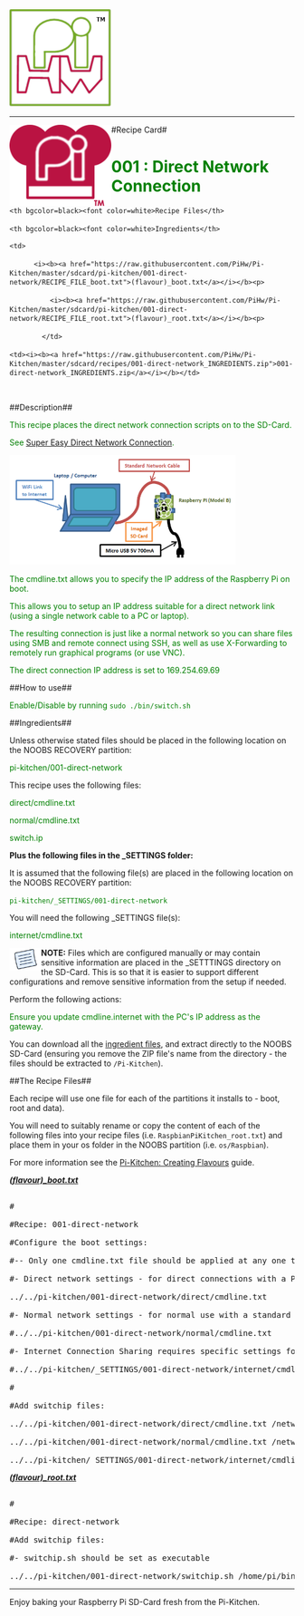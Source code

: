 <!-- How to use comments in these files -->

<!-- ---------------------------------- -->

<!--Comments have been put in this file so that they can be customised for a range of workshops and uses.



[How to customise the Markdown documents](CustomMarkdown.md)-->



































<img src="https://raw.githubusercontent.com/PiHw/Pi-Kitchen/master/markdown_source/markdown/img/pihwlogotm.png" width=180 />

<hr>



<img style="float:left" src="https://raw.githubusercontent.com/PiHw/Pi-Kitchen/master/markdown_source/markdown/img/PiKitchenRecipe.png" width=180 /> #Recipe Card#



<font color = GREEN>

<h1>001 : Direct Network Connection</h1>

</font>



<table style="width:35%" align="right" >

  <tr>

    <th bgcolor=black><font color=white>Recipe Files</th>		

    <th bgcolor=black><font color=white>Ingredients</th>

  </tr>

  <tr>

    <td>

          <i><b><a href="https://raw.githubusercontent.com/PiHw/Pi-Kitchen/master/sdcard/pi-kitchen/001-direct-network/RECIPE_FILE_boot.txt">(flavour)_boot.txt</a></i></b><p>

              <i><b><a href="https://raw.githubusercontent.com/PiHw/Pi-Kitchen/master/sdcard/pi-kitchen/001-direct-network/RECIPE_FILE_root.txt">(flavour)_root.txt</a></i></b><p>

            </td>		

    <td><i><b><a href="https://raw.githubusercontent.com/PiHw/Pi-Kitchen/master/sdcard/recipes/001-direct-network_INGREDIENTS.zip">001-direct-network_INGREDIENTS.zip</a></i></b></td>

  </tr>

</table>



<br>

##Description##

<font color = GREEN>

<!--<p> Moved description from RECIPE_CARD.txt to README.md file-->

This recipe places the direct network connection scripts on to the SD-Card.<p>  See <a href="http://pihw.wordpress.com/guides/direct-network-connection/super-easy-direct-network-connection/">Super Easy Direct Network Connection</a>.  



<img src="https://raw.githubusercontent.com/PiHw/Pi-Kitchen/master/markdown_source/markdown/img/directconnection.png" width=400 />



The cmdline.txt allows you to specify the IP address of the Raspberry Pi on boot.



This allows you to setup an IP address suitable for a direct network link (using a single network cable to a PC or laptop).



The resulting connection is just like a normal network so you can share files using SMB and remote connect using SSH, as well as use X-Forwarding to remotely run graphical programs (or use VNC).



The direct connection IP address is set to 169.254.69.69</font>



##How to use##

<font color = GREEN>

Enable/Disable by running <code>sudo ./bin/switch.sh</code><p>

</font>



##Ingredients##

Unless otherwise stated files should be placed in the following location on the NOOBS RECOVERY partition:<p>



<font color = GREEN>

pi-kitchen/001-direct-network<p>

</font>



This recipe uses the following files:<p>

<font color = GREEN>

direct/cmdline.txt<p> normal/cmdline.txt<p> switch.ip<p><p>

</font>



<b>Plus the following files in the _SETTINGS folder:</b><p>



It is assumed that the following file(s) are placed in the following location on the NOOBS RECOVERY partition:<p>

<font color = GREEN>

<code>pi-kitchen/_SETTINGS/001-direct-network</code><p>

</font>



You will need the following _SETTINGS file(s):<p>



<font color = GREEN>

internet/cmdline.txt<p><p>

</font>



<img style="float:left" src="https://raw.githubusercontent.com/PiHw/Pi-Kitchen/master/markdown_source/markdown/img/note.png" height=40/>

<b>NOTE:</b> Files which are configured manually or may contain sensitive information are placed in the _SETTTINGS directory on the SD-Card.  This is so that it is easier to support different configurations and remove sensitive information from the setup if needed.<p>



Perform the following actions:<p>

<font color = GREEN>

Ensure you update cmdline.internet with the PC's IP address as the gateway.<p>

</font>



You can download all the <a href="https://raw.githubusercontent.com/PiHw/Pi-Kitchen/master/sdcard/recipes/001-direct-network_INGREDIENTS.zip">ingredient files</a>, and extract directly to the NOOBS SD-Card (ensuring you remove the ZIP file's name from the directory - the files should be extracted to <code>/Pi-Kitchen</code>).<p>



##The Recipe Files##

Each recipe will use one file for each of the partitions it installs to - boot, root and data).<p>





You will need to suitably rename or copy the content of each of the following files into your recipe files (i.e. <code>RaspbianPiKitchen_root.txt</code>) and place them in your os folder in the NOOBS partition (i.e. <code>os/Raspbian</code>).<p>



For more information see the <a href="http://pihw.wordpress.com/guides/pi-kitchen/creatingflavours">Pi-Kitchen: Creating Flavours</a> guide.<p>



<i><b><a href="https://raw.githubusercontent.com/PiHw/Pi-Kitchen/master/sdcard/pi-kitchen/001-direct-network/RECIPE_FILE_boot.txt">(flavour)_boot.txt</a></i></b>

<pre>

#

#Recipe: 001-direct-network

#Configure the boot settings:

#-- Only one cmdline.txt file should be applied at any one time (only comment one out)

#- Direct network settings - for direct connections with a PC using just a network cable

../../pi-kitchen/001-direct-network/direct/cmdline.txt

#- Normal network settings - for normal use with a standard home network

#../../pi-kitchen/001-direct-network/normal/cmdline.txt

#- Internet Connection Sharing requires specific settings for you own network so stored in _SETTINGS

#../../pi-kitchen/_SETTINGS/001-direct-network/internet/cmdline.txt

#

#Add switchip files:

../../pi-kitchen/001-direct-network/direct/cmdline.txt /network/direct

../../pi-kitchen/001-direct-network/normal/cmdline.txt /network/normal

../../pi-kitchen/_SETTINGS/001-direct-network/internet/cmdline.txt /network/internet</pre>



<i><b><a href="https://raw.githubusercontent.com/PiHw/Pi-Kitchen/master/sdcard/pi-kitchen/001-direct-network/RECIPE_FILE_root.txt">(flavour)_root.txt</a></i></b>

<pre>

#

#Recipe: direct-network

#Add switchip files:

#- switchip.sh should be set as executable

../../pi-kitchen/001-direct-network/switchip.sh /home/pi/bin +x</pre>







<hr>



Enjoy baking your Raspberry Pi SD-Card fresh from the Pi-Kitchen.<p>



<!--========================END FILE================-->

